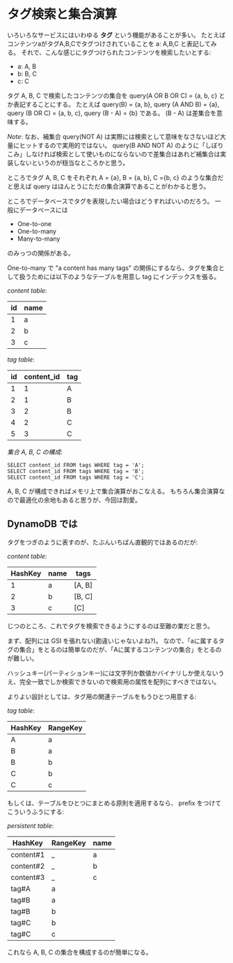 # タグ検索と集合演算

いろいろなサービスにはいわゆる **タグ** という機能があることが多い。
たとえばコンテンツaがタグA,B,Cでタグつけされていることを a: A,B,C と表記してみる。
それで、こんな感じにタグつけられたコンテンツを検索したいとする:

- a: A, B
- b: B, C
- c: C

タグ A, B, C で検索したコンテンツの集合を query(A OR B OR C) = {a, b, c} とか表記することにする。
たとえば query(B) = {a, b}, query (A AND B) = {a}, query (B OR C) = {a, b, c}, query (B - A) = {b} である。
(B - A) は差集合を意味する。

*Note*: なお、補集合 query(NOT A) は実際には検索として意味をなさないほど大量にヒットするので実用的ではない。
query(B AND NOT A) のように「しぼりこみ」しなければ検索として使いものにならないので差集合はあれど補集合は実装しないというのが穏当なところかと思う。

ところでタグ A, B, C をそれぞれ A = {a}, B = {a, b}, C ={b, c} のような集合だと思えば query はほんとうにただの集合演算であることがわかると思う。

ところでデータベースでタグを表現したい場合はどうすればいいのだろう。
一般にデータベースには

- One-to-one
- One-to-many
- Many-to-many

のみっつの関係がある。

One-to-many で "a content has many tags" の関係にするなら、タグを集合として扱うためには以下のようなテーブルを用意し
tag にインデックスを張る。

*content table*:

| id | name |
|----|------|
| 1  | a    |
| 2  | b    |
| 3  | c    |

*tag table*:

| id | content_id | tag |
|----|------------|-----|
| 1  | 1          | A   |
| 2  | 1          | B   |
| 3  | 2          | B   |
| 4  | 2          | C   |
| 5  | 3          | C   |

*集合 A, B, C の構成*:

```
SELECT content_id FROM tags WHERE tag = 'A';
SELECT content_id FROM tags WHERE tag = 'B';
SELECT content_id FROM tags WHERE tag = 'C';
```

A, B, C が構成できればメモリ上で集合演算がおこなえる。
もちろん集合演算なので最適化の余地もあると思うが、今回は割愛。

## DynamoDB では

タグをつぎのように表すのが、たぶんいちばん直観的ではあるのだが:

*content table*:

| HashKey | name | tags   |
|---------|------|--------|
| 1       | a    | [A, B] |
| 2       | b    | [B, C] |
| 3       | c    | [C]    |

じつのところ、これでタグを検索できるようにするのは至難の業だと思う。

まず、配列には GSI を張れない(勘違いじゃないよね?)。
なので、「aに属するタグの集合」をとるのは簡単なのだが、「Aに属するコンテンツの集合」をとるのが難しい。

ハッシュキー(パーティションキー)には文字列か数値かバイナリしか使えないうえ、完全一致でしか検索できないので検索用の属性を配列にすべきではない。

よりよい設計としては、タグ用の関連テーブルをもうひとつ用意する:

*tag table*:

| HashKey | RangeKey |
|---------|----------|
| A       | a        |
| B       | a        |
| B       | b        |
| C       | b        |
| C       | c        |

もしくは、テーブルをひとつにまとめる原則を適用するなら、 prefix をつけてこういうふうにする:

*persistent table*: 

| HashKey   | RangeKey | name |
|-----------|----------|------|
| content#1 | _        | a    |
| content#2 | _        | b    |
| content#3 | _        | c    |
| tag#A     | a        |      |
| tag#B     | a        |      |
| tag#B     | b        |      |
| tag#C     | b        |      |
| tag#C     | c        |      |

これなら A, B, C の集合を構成するのが簡単になる。
